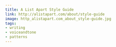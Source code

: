 ```yaml
---
title: A List Apart Style Guide
link: http://alistapart.com/about/style-guide
image: http_alistapart.com_about_style-guide.jpg
tags:
- writing
- voiceandtone
- patterns
---
```

